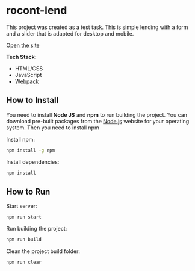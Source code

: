 # rocont-lend

This project was created as a test task.
This is simple lending with a form and a slider that is adapted for desktop and mobile.

[Open the site](https://darmush.github.io/rocont-color/)

**Tech Stack:**

- HTML/CSS
- JavaScript
- [Webpack](https://webpack.js.org/)

## How to Install

You need to install **Node JS** and **npm** to run building the project.
You can download pre-built packages from the [Node.js](https://nodejs.org/en/) website for your operating system. Then you need to install npm

Install npm:

```sh
npm install -g npm
```

Install dependencies:

```sh
npm install
```

## How to Run

Start server:

```sh
npm run start
```

Run building the project:

```sh
npm run build
```

Clean the project build folder:

```sh
npm run clear
```
